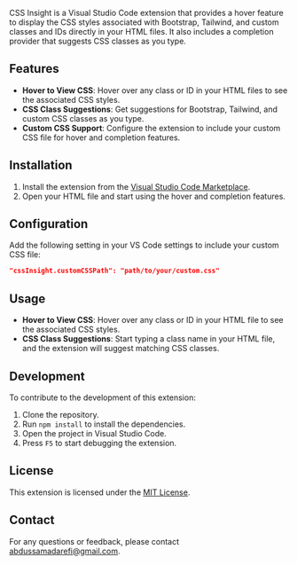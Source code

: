 CSS Insight is a Visual Studio Code extension that provides a hover feature to display the CSS styles associated with Bootstrap, Tailwind, and custom classes and IDs directly in your HTML files. It also includes a completion provider that suggests CSS classes as you type.

## Features

- **Hover to View CSS**: Hover over any class or ID in your HTML files to see the associated CSS styles.
- **CSS Class Suggestions**: Get suggestions for Bootstrap, Tailwind, and custom CSS classes as you type.
- **Custom CSS Support**: Configure the extension to include your custom CSS file for hover and completion features.

## Installation

1. Install the extension from the [Visual Studio Code Marketplace](https://marketplace.visualstudio.com/vscode).
2. Open your HTML file and start using the hover and completion features.

## Configuration

Add the following setting in your VS Code settings to include your custom CSS file:

```json
"cssInsight.customCSSPath": "path/to/your/custom.css"
```

## Usage

- **Hover to View CSS**: Hover over any class or ID in your HTML file to see the associated CSS styles.
- **CSS Class Suggestions**: Start typing a class name in your HTML file, and the extension will suggest matching CSS classes.

## Development

To contribute to the development of this extension:

1. Clone the repository.
2. Run `npm install` to install the dependencies.
3. Open the project in Visual Studio Code.
4. Press `F5` to start debugging the extension.


## License

This extension is licensed under the [MIT License](LICENSE).

## Contact

For any questions or feedback, please contact [abdussamadarefi@gmail.com](mailto:abdussamadarefi@gmail.com).
